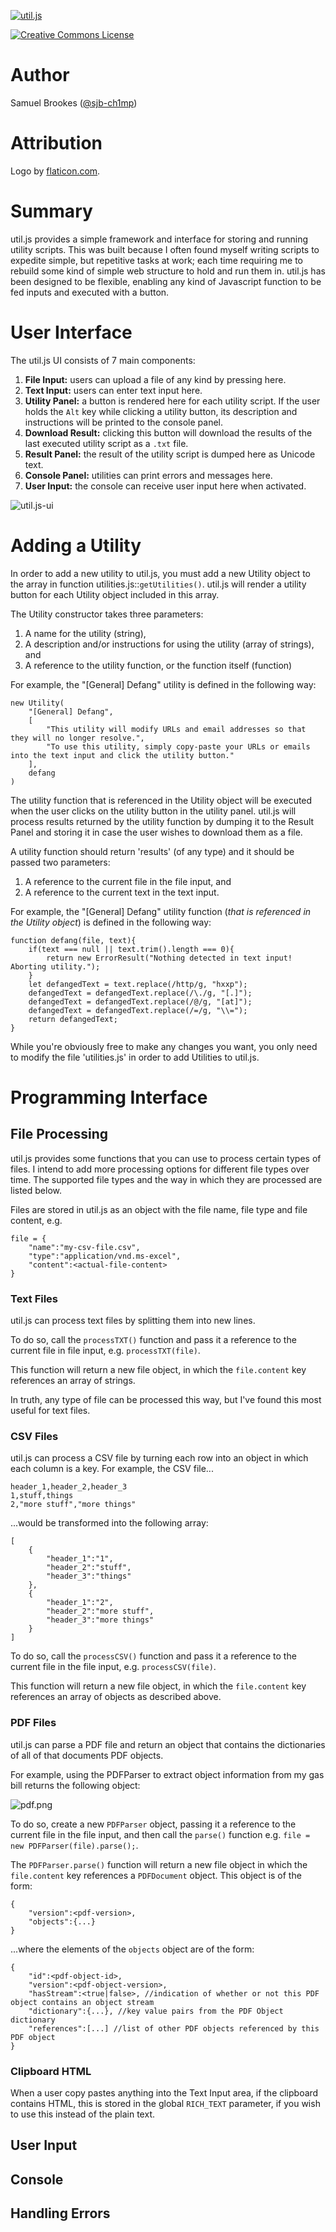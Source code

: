 [![util.js](https://github.com/sjb-ch1mp/util.js/blob/master/img/logo.png)](https://github.com/sjb-ch1mp/util.js/blob/master/README.md)

[![Creative Commons License](https://i.creativecommons.org/l/by-nc-sa/4.0/88x31.png)](http://creativecommons.org/licenses/by-nc-sa/4.0/)

# Author 
Samuel Brookes ([@sjb-ch1mp](https://github.com/sjb-ch1mp))

# Attribution
Logo by [flaticon.com](https://flaticon.com).

# Summary
util.js provides a simple framework and interface for storing and running utility scripts. This was built because I often found myself writing scripts to expedite simple, but repetitive tasks at work; each time requiring me to rebuild some kind of simple web structure to hold and run them in. util.js has been designed to be flexible, enabling any kind of Javascript function to be fed inputs and executed with a button.

# User Interface
The util.js UI consists of 7 main components: 

1. **File Input:** users can upload a file of any kind by pressing here.
2. **Text Input:** users can enter text input here.
3. **Utility Panel:** a button is rendered here for each utility script. If the user holds the `Alt` key while clicking a utility button, its description and instructions will be printed to the console panel.
4. **Download Result:** clicking this button will download the results of the last executed utility script as a `.txt` file. 
5. **Result Panel:** the result of the utility script is dumped here as Unicode text.
6. **Console Panel:** utilities can print errors and messages here.
7. **User Input:** the console can receive user input here when activated.

![util.js-ui](https://github.com/sjb-ch1mp/util.js/blob/master/img/readme/ui.png)

# Adding a Utility
In order to add a new utility to util.js, you must add a new Utility object to the array in function utilities.js::`getUtilities()`. util.js will render a utility button for each Utility object included in this array.

The Utility constructor takes three parameters: 

1. A name for the utility (string),
2. A description and/or instructions for using the utility (array of strings), and 
3. A reference to the utility function, or the function itself (function)

For example, the "\[General\] Defang" utility is defined in the following way: 
```
new Utility(
    "[General] Defang",
    [
        "This utility will modify URLs and email addresses so that they will no longer resolve.",
        "To use this utility, simply copy-paste your URLs or emails into the text input and click the utility button."
    ],
    defang
)
```

The utility function that is referenced in the Utility object will be executed when the user clicks on the utility button in the utility panel. util.js will process results returned by the utility function by dumping it to the Result Panel and storing it in case the user wishes to download them as a file.

A utility function should return 'results' (of any type) and it should be passed two parameters:

1. A reference to the current file in the file input, and
2. A reference to the current text in the text input. 

For example, the "\[General\] Defang" utility function (_that is referenced in the Utility object_) is defined in the following way:
```
function defang(file, text){
    if(text === null || text.trim().length === 0){
        return new ErrorResult("Nothing detected in text input! Aborting utility.");
    }
    let defangedText = text.replace(/http/g, "hxxp");
    defangedText = defangedText.replace(/\./g, "[.]");
    defangedText = defangedText.replace(/@/g, "[at]");
    defangedText = defangedText.replace(/=/g, "\\=");
    return defangedText;
}
```

While you're obviously free to make any changes you want, you only need to modify the file 'utilities.js' in order to add Utilities to util.js.

# Programming Interface

## File Processing
util.js provides some functions that you can use to process certain types of files. I intend to add more processing options for different file types over time. The supported file types and the way in which they are processed are listed below. 

Files are stored in util.js as an object with the file name, file type and file content, e.g. 
```
file = {
    "name":"my-csv-file.csv",
    "type":"application/vnd.ms-excel",
    "content":<actual-file-content>
}
```

### Text Files
util.js can process text files by splitting them into new lines.

To do so, call the `processTXT()` function and pass it a reference to the current file in file input, e.g. `processTXT(file)`.

This function will return a new file object, in which the `file.content` key references an array of strings.

In truth, any type of file can be processed this way, but I've found this most useful for text files. 

### CSV Files
util.js can process a CSV file by turning each row into an object in which each column is a key. For example, the CSV file...

```
header_1,header_2,header_3
1,stuff,things
2,"more stuff","more things"
```

...would be transformed into the following array: 
```
[
    {
        "header_1":"1",
        "header_2":"stuff",
        "header_3":"things"
    },
    {
        "header_1":"2",
        "header_2":"more stuff",
        "header_3":"more things"
    }
]
```

To do so, call the `processCSV()` function and pass it a reference to the current file in the file input, e.g. `processCSV(file)`.

This function will return a new file object, in which the `file.content` key references an array of objects as described above.

### PDF Files
util.js can parse a PDF file and return an object that contains the dictionaries of all of that documents PDF objects.

For example, using the PDFParser to extract object information from my gas bill returns the following object: 

![pdf.png](https://github.com/sjb-ch1mp/util.js/blob/master/img/readme/pdf.png)

To do so, create a new `PDFParser` object, passing it a reference to the current file in the file input, and then call the `parse()` function e.g. `file = new PDFParser(file).parse();`.

The `PDFParser.parse()` function will return a new file object in which the `file.content` key references a `PDFDocument` object. This object is of the form: 

```
{
    "version":<pdf-version>,
    "objects":{...}
}
```
...where the elements of the `objects` object are of the form: 
```
{
    "id":<pdf-object-id>,
    "version":<pdf-object-version>,
    "hasStream":<true|false>, //indication of whether or not this PDF object contains an object stream
    "dictionary":{...}, //key value pairs from the PDF Object dictionary
    "references":[...] //list of other PDF objects referenced by this PDF object
}
```

### Clipboard HTML
When a user copy pastes anything into the Text Input area, if the clipboard contains HTML, this is stored in the global `RICH_TEXT` parameter, if you wish to use this instead of the plain text.

## User Input

## Console

## Handling Errors